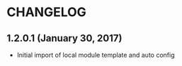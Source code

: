 # CHANGELOG

## 1.2.0.1 (January 30, 2017)

- Initial import of local module template and auto config